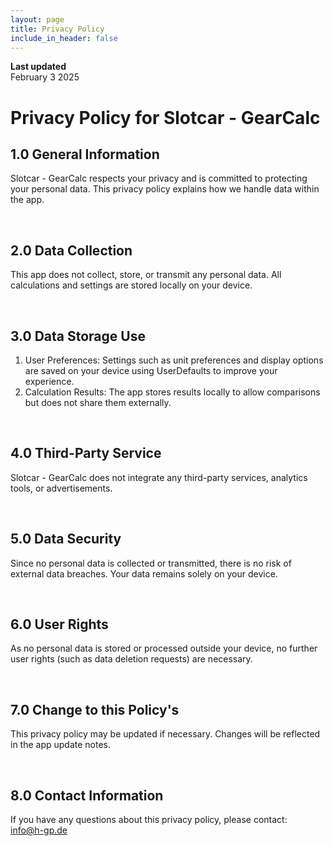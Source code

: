 ```yaml
---
layout: page
title: Privacy Policy
include_in_header: false
---
```


**Last updated**  
February 3 2025

# Privacy Policy for Slotcar - GearCalc

## 1.0 General Information
Slotcar - GearCalc respects your privacy and is committed to protecting your personal data. This privacy policy explains how we handle data within the app.

<br>

## 2.0 Data Collection
This app does not collect, store, or transmit any personal data. All calculations and settings are stored locally on your device.

<br>

## 3.0 Data Storage Use

1. User Preferences: Settings such as unit preferences and display options are saved on your device using UserDefaults to improve your experience.
2. Calculation Results: The app stores results locally to allow comparisons but does not share them externally.

<br>

## 4.0 Third-Party Service
Slotcar - GearCalc does not integrate any third-party services, analytics tools, or advertisements.

<br>

## 5.0 Data Security
Since no personal data is collected or transmitted, there is no risk of external data breaches. Your data remains solely on your device.

<br>

## 6.0 User Rights
As no personal data is stored or processed outside your device, no further user rights (such as data deletion requests) are necessary.

<br>

## 7.0 Change to this Policy's
This privacy policy may be updated if necessary. Changes will be reflected in the app update notes.

<br>


## 8.0 Contact Information
If you have any questions about this privacy policy, please contact:
<br>
info@h-gp.de
<br>
